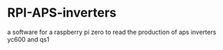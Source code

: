 # RPI-APS-inverters
a software for a raspberry pi zero to read the production of aps inverters yc600 and qs1
